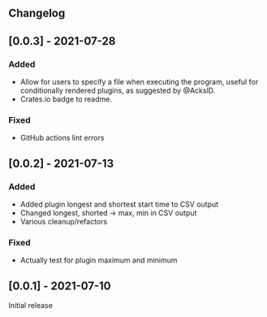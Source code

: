 ## Changelog

## [0.0.3] - 2021-07-28

### Added
- Allow for users to specify a file when executing the program, useful for
  conditionally rendered plugins, as suggested by @AckslD.
- Crates.io badge to readme.

### Fixed
- GitHub actions lint errors

## [0.0.2] - 2021-07-13

### Added
- Added plugin longest and shortest start time to CSV output
- Changed longest, shorted -> max, min in CSV output
- Various cleanup/refactors

### Fixed
- Actually test for plugin maximum and minimum

## [0.0.1] - 2021-07-10

Initial release
